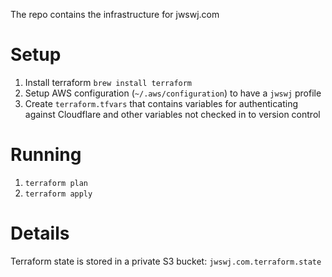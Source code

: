 The repo contains the infrastructure for jwswj.com

# Setup

1. Install terraform `brew install terraform`
2. Setup AWS configuration (`~/.aws/configuration`) to have a `jwswj` profile
3. Create `terraform.tfvars` that contains variables for authenticating against Cloudflare and other variables not checked in to version control

# Running

1. `terraform plan`
2. `terraform apply`

# Details

Terraform state is stored in a private S3 bucket: `jwswj.com.terraform.state`
